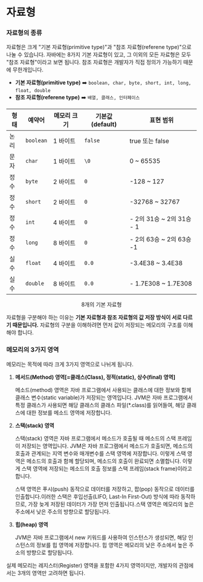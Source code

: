 # 자료형



### 자료형의 종류

자료형은 크게 "기본 자료형(primitive type)"과 "참조 자료형(referene type)"으로 나눌 수 있습니다. 자바에는 8가지 기본 자료형이 있고, 그 이외의 모든 자료형은 모두 "참조 자료형"이라고 보면 됩니다. 참조 자료형은 개발자가 직접 정의가 가능하기 때문에 무한개입니다.

- **기본 자료형(primitive type)**
  :arrow_right: `boolean, char, byte, short, int, long, float, double`
- **참조 자료형(referene type)**
  :arrow_right: `배열, 클래스, 인터페이스`

| 형태 | 예약어    | 메모리 크기 | 기본값(default) | 표현 범위                 |
| ---- | --------- | ----------- | --------------- | ------------------------- |
| 논리 | `boolean` | 1 바이트    | `false`         | true 또는 false           |
| 문자 | `char`    | 1 바이트    | `\0`            | 0 ~ 65535                 |
| 정수 | `byte`    | 2 바이트    | `0`             | -128 ~ 127                |
| 정수 | `short`   | 2 바이트    | `0`             | -32768 ~ 32767            |
| 정수 | `int`     | 4 바이트    | `0`             | - 2의 31승 ~ 2의 31승 - 1 |
| 정수 | `long`    | 8 바이트    | `0`             | - 2의 63승 ~ 2의 63승 -1  |
| 실수 | `float`   | 4 바이트    | `0.0`           | -3.4E38 ~ 3.4E38          |
| 실수 | `double`  | 8 바이트    | `0.0`           | - 1.7E308 ~ 1.7E308       |

<center> 8개의 기본 자료형 </center>



자료형을 구분해야 하는 이유는 **기본 자료형과 참조 자료형의 값 저장 방식이 서로 다르기 때문입니다.** 
자료형의 구분을 이해하려면 먼저 값이 저장되는 메모리의 구조를 이해해야 합니다. 



### 메모리의 3가지 영역

메모리는 목적에 따라 크게 3가지 영역으로 나뉘게 됩니다.

1. **메서드(Method) 영역[=클래스(Class), 정적(static), 상수(final) 영역]**

   메소드(method) 영역은 자바 프로그램에서 사용되는 클래스에 대한 정보와 함께 클래스 변수(static variable)가 저장되는 영역입니다. JVM은 자바 프로그램에서 특정 클래스가 사용되면 해당 클래스의 클래스 파일(*.class)를 읽어들여, 해당 클래스에 대한 정보를 메소드 영역에 저장합니다.



2. **스택(stack) 영역**

   스택(stack) 영역은 자바 프로그램에서 메소드가 호출될 때 메소드의 스택 프레임이 저장되는 영역입니다. JVM은 자바 프로그램에서 메소드가 호출되면, 메소드의 호출과 관계되는 지역 변수와 매개변수를 스택 영역에 저장합니다. 이렇게 스택 영역은 메소드의 호출과 함께 할당되며, 메소드의 호출이 완료되면 소멸합니다. 이렇게 스택 영역에 저장되는 메소드의 호출 정보를 스택 프레임(stack frame)이라고 합니다.

   스택 영역은 푸시(push) 동작으로 데이터를 저장하고, 팝(pop) 동작으로 데이터를 인출합니다.이러한 스택은 후입선출(LIFO, Last-In First-Out) 방식에 따라 동작하므로, 가장 늦게 저장된 데이터가 가장 먼저 인출됩니다.스택 영역은 메모리의 높은 주소에서 낮은 주소의 방향으로 할당됩니다.



3. **힙(heap) 영역**

   JVM은 자바 프로그램에서 new 키워드를 사용하여 인스턴스가 생성되면, 해당 인스턴스의 정보를 힙 영역에 저장합니다.
   힙 영역은 메모리의 낮은 주소에서 높은 주소의 방향으로 할당됩니다.

실제 메모리는 레지스터(Register) 영역을 포함한 4가지 영역이지만, 개발자의 관점에서는 3개의 영역만 고려하면 됩니다.